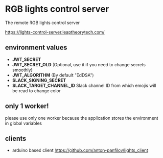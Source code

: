 # RGB lights control server
The remote RGB lights control server

https://lights-control-server.leaptheorytech.com/

## environment values
- **JWT_SECRET**
- **JWT_SECRET_OLD** (Optional, use it if you need to change secrets smoothly)
- **JWT_ALGORITHM** (By default "EdDSA")
- **SLACK_SIGNING_SECRET** 
- **SLACK_TARGET_CHANNEL_ID** Slack channel ID from which emojis will be read to change color


## only 1 worker!
please use only one worker because the application stores the environment in global variables

## clients

- arduino based client https://github.com/anton-panfilov/lights_client